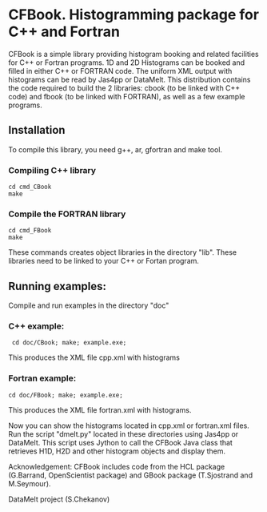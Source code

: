 # CFBook. Histogramming package for C++ and Fortran

CFBook is a simple library providing histogram booking and related facilities for C++ or Fortran programs. 1D and 2D Histograms can be booked and filled in either C++ or FORTRAN code. The uniform XML output with histograms can be read by Jas4pp or DataMelt. This distribution contains the code required to build the 2 libraries: cbook (to be linked with C++ code) and fbook (to be linked with FORTRAN), as well as a few example programs.

## Installation

To compile this library, you need g++, ar, gfortran and make tool. 

### Compiling C++ library

    cd cmd_CBook
    make
   
   
### Compile the FORTRAN library 

    cd cmd_FBook
    make
    
These commands creates object libraries in the directory "lib".
These libraries need to be linked to your C++ or Fortan program.   


## Running examples:

Compile and run examples in the directory "doc"

### C++ example: 
 
     cd doc/CBook; make; example.exe; 
 
 This produces the XML file cpp.xml with histograms

### Fortran example: 
    
    cd doc/FBook; make; example.exe; 
    
 This produces the XML file fortran.xml with histograms.

Now you can show the histograms located in cpp.xml or fortran.xml files. Run the script "dmelt.py" located in these directories using Jas4pp or DataMelt. This script uses Jython to call the CFBook Java class that retrieves H1D, H2D and other histogram objects and display them.


Acknowledgement: CFBook includes code from the HCL package (G.Barrand, OpenScientist package) and GBook package (T.Sjostrand and M.Seymour). 

DataMelt project (S.Chekanov)
